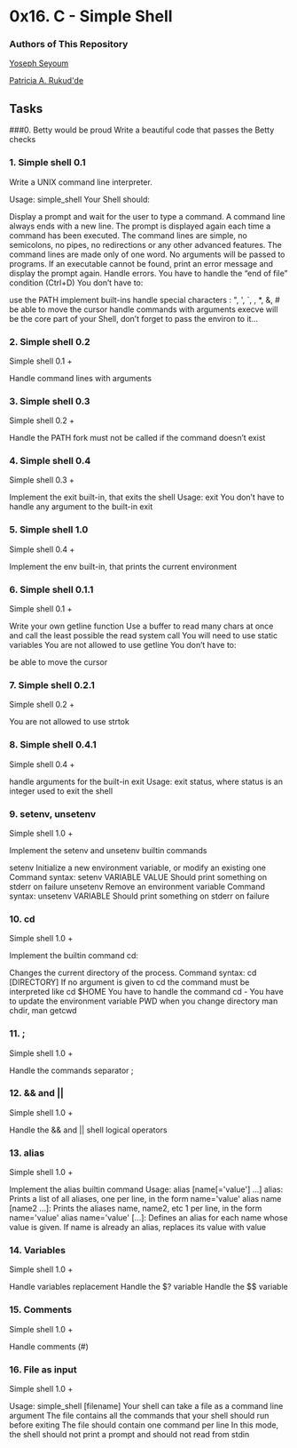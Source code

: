 # 0x16. C - Simple Shell

### Authors of This Repository

[Yoseph Seyoum](https://github.com/Yoseph47)

[Patricia A. Rukud'de](https://github.com/eri2pear)

## Tasks

###0. Betty would be proud
Write a beautiful code that passes the Betty checks

### 1. Simple shell 0.1
Write a UNIX command line interpreter.

Usage: simple_shell
Your Shell should:

Display a prompt and wait for the user to type a command. A command line always ends with a new line.
The prompt is displayed again each time a command has been executed.
The command lines are simple, no semicolons, no pipes, no redirections or any other advanced features.
The command lines are made only of one word. No arguments will be passed to programs.
If an executable cannot be found, print an error message and display the prompt again.
Handle errors.
You have to handle the “end of file” condition (Ctrl+D)
You don’t have to:

use the PATH
implement built-ins
handle special characters : ", ', `, \, *, &, #
be able to move the cursor
handle commands with arguments
execve will be the core part of your Shell, don’t forget to pass the environ to it…

### 2. Simple shell 0.2
Simple shell 0.1 +

Handle command lines with arguments

### 3. Simple shell 0.3
Simple shell 0.2 +

Handle the PATH
fork must not be called if the command doesn’t exist

### 4. Simple shell 0.4
Simple shell 0.3 +

Implement the exit built-in, that exits the shell
Usage: exit
You don’t have to handle any argument to the built-in exit

### 5. Simple shell 1.0
Simple shell 0.4 +

Implement the env built-in, that prints the current environment

### 6. Simple shell 0.1.1
Simple shell 0.1 +

Write your own getline function
Use a buffer to read many chars at once and call the least possible the read system call
You will need to use static variables
You are not allowed to use getline
You don’t have to:

be able to move the cursor

### 7. Simple shell 0.2.1
Simple shell 0.2 +

You are not allowed to use strtok

### 8. Simple shell 0.4.1
Simple shell 0.4 +

handle arguments for the built-in exit
Usage: exit status, where status is an integer used to exit the shell

### 9. setenv, unsetenv
Simple shell 1.0 +

Implement the setenv and unsetenv builtin commands

setenv
Initialize a new environment variable, or modify an existing one
Command syntax: setenv VARIABLE VALUE
Should print something on stderr on failure
unsetenv
Remove an environment variable
Command syntax: unsetenv VARIABLE
Should print something on stderr on failure

### 10. cd
Simple shell 1.0 +

Implement the builtin command cd:

Changes the current directory of the process.
Command syntax: cd [DIRECTORY]
If no argument is given to cd the command must be interpreted like cd $HOME
You have to handle the command cd -
You have to update the environment variable PWD when you change directory
man chdir, man getcwd

### 11. ;
Simple shell 1.0 +

Handle the commands separator ;

### 12. && and ||
Simple shell 1.0 +

Handle the && and || shell logical operators

### 13. alias
Simple shell 1.0 +

Implement the alias builtin command
Usage: alias [name[='value'] ...]
alias: Prints a list of all aliases, one per line, in the form name='value'
alias name [name2 ...]: Prints the aliases name, name2, etc 1 per line, in the form name='value'
alias name='value' [...]: Defines an alias for each name whose value is given. If name is already an alias, replaces its value with value

### 14. Variables
Simple shell 1.0 +

Handle variables replacement
Handle the $? variable
Handle the $$ variable

### 15. Comments
Simple shell 1.0 +

Handle comments (#)

### 16. File as input
Simple shell 1.0 +

Usage: simple_shell [filename]
Your shell can take a file as a command line argument
The file contains all the commands that your shell should run before exiting
The file should contain one command per line
In this mode, the shell should not print a prompt and should not read from stdin
